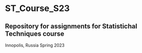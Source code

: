 # ST_Course_S23
Repository for assignments for Statistichal Techniques course
----
Innopolis, Russia
Spring 2023
